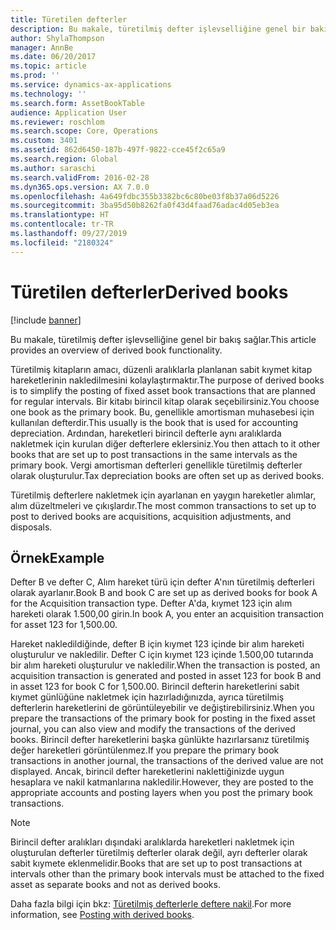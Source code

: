 ```yaml
---
title: Türetilen defterler
description: Bu makale, türetilmiş defter işlevselliğine genel bir bakış sağlar.
author: ShylaThompson
manager: AnnBe
ms.date: 06/20/2017
ms.topic: article
ms.prod: ''
ms.service: dynamics-ax-applications
ms.technology: ''
ms.search.form: AssetBookTable
audience: Application User
ms.reviewer: roschlom
ms.search.scope: Core, Operations
ms.custom: 3401
ms.assetid: 862d6450-187b-497f-9822-cce45f2c65a9
ms.search.region: Global
ms.author: saraschi
ms.search.validFrom: 2016-02-28
ms.dyn365.ops.version: AX 7.0.0
ms.openlocfilehash: 4a649fdbc355b3382bc6c80be03f8b37a06d5226
ms.sourcegitcommit: 3ba95d50b8262fa0f43d4faad76adac4d05eb3ea
ms.translationtype: HT
ms.contentlocale: tr-TR
ms.lasthandoff: 09/27/2019
ms.locfileid: "2180324"
---
```

# <a name="derived-books"></a><span data-ttu-id="ca61b-103">Türetilen defterler</span><span class="sxs-lookup"><span data-stu-id="ca61b-103">Derived books</span></span>

[!include [banner](../includes/banner.md)]

<span data-ttu-id="ca61b-104">Bu makale, türetilmiş defter işlevselliğine genel bir bakış sağlar.</span><span class="sxs-lookup"><span data-stu-id="ca61b-104">This article provides an overview of derived book functionality.</span></span>

<span data-ttu-id="ca61b-105">Türetilmiş kitapların amacı, düzenli aralıklarla planlanan sabit kıymet kitap hareketlerinin nakledilmesini kolaylaştırmaktır.</span><span class="sxs-lookup"><span data-stu-id="ca61b-105">The purpose of derived books is to simplify the posting of fixed asset book transactions that are planned for regular intervals.</span></span>  <span data-ttu-id="ca61b-106">Bir kitabı birincil kitap olarak seçebilirsiniz.</span><span class="sxs-lookup"><span data-stu-id="ca61b-106">You choose one book as the primary book.</span></span> <span data-ttu-id="ca61b-107">Bu, genellikle amortisman muhasebesi için kullanılan defterdir.</span><span class="sxs-lookup"><span data-stu-id="ca61b-107">This usually is the book that is used for accounting depreciation.</span></span> <span data-ttu-id="ca61b-108">Ardından, hareketleri birincil defterle aynı aralıklarda nakletmek için kurulan diğer defterlere eklersiniz.</span><span class="sxs-lookup"><span data-stu-id="ca61b-108">You then attach to it other books that are set up to post transactions in the same intervals as the primary book.</span></span> <span data-ttu-id="ca61b-109">Vergi amortisman defterleri genellikle türetilmiş defterler olarak oluşturulur.</span><span class="sxs-lookup"><span data-stu-id="ca61b-109">Tax depreciation books are often set up as derived books.</span></span> 

<span data-ttu-id="ca61b-110">Türetilmiş defterlere nakletmek için ayarlanan en yaygın hareketler alımlar, alım düzeltmeleri ve çıkışlardır.</span><span class="sxs-lookup"><span data-stu-id="ca61b-110">The most common transactions to set up to post to derived books are acquisitions, acquisition adjustments, and disposals.</span></span> 

## <a name="example"></a><span data-ttu-id="ca61b-111">Örnek</span><span class="sxs-lookup"><span data-stu-id="ca61b-111">Example</span></span>

<span data-ttu-id="ca61b-112">Defter B ve defter C, Alım hareket türü için defter A'nın türetilmiş defterleri olarak ayarlanır.</span><span class="sxs-lookup"><span data-stu-id="ca61b-112">Book B and book C are set up as derived books for book A for the Acquisition transaction type.</span></span> <span data-ttu-id="ca61b-113">Defter A'da, kıymet 123 için alım hareketi olarak 1.500,00 girin.</span><span class="sxs-lookup"><span data-stu-id="ca61b-113">In book A, you enter an acquisition transaction for asset 123 for 1,500.00.</span></span> 

<span data-ttu-id="ca61b-114">Hareket nakledildiğinde, defter B için kıymet 123 içinde bir alım hareketi oluşturulur ve nakledilir. Defter C için kıymet 123 içinde 1.500,00 tutarında bir alım hareketi oluşturulur ve nakledilir.</span><span class="sxs-lookup"><span data-stu-id="ca61b-114">When the transaction is posted, an acquisition transaction is generated and posted in asset 123 for book B and in asset 123 for book C for 1,500.00.</span></span> <span data-ttu-id="ca61b-115">Birincil defterin hareketlerini sabit kıymet günlüğüne nakletmek için hazırladığınızda, ayrıca türetilmiş defterlerin hareketlerini de görüntüleyebilir ve değiştirebilirsiniz.</span><span class="sxs-lookup"><span data-stu-id="ca61b-115">When you prepare the transactions of the primary book for posting in the fixed asset journal, you can also view and modify the transactions of the derived books.</span></span> <span data-ttu-id="ca61b-116">Birincil defter hareketlerini başka günlükte hazırlarsanız türetilmiş değer hareketleri görüntülenmez.</span><span class="sxs-lookup"><span data-stu-id="ca61b-116">If you prepare the primary book transactions in another journal, the transactions of the derived value are not displayed.</span></span> <span data-ttu-id="ca61b-117">Ancak, birincil defter hareketlerini naklettiğinizde uygun hesaplara ve nakil katmanlarına nakledilir.</span><span class="sxs-lookup"><span data-stu-id="ca61b-117">However, they are posted to the appropriate accounts and posting layers when you post the primary book transactions.</span></span>

> [!NOTE]                                                                                                                               
> <span data-ttu-id="ca61b-118">Birincil defter aralıkları dışındaki aralıklarda hareketleri nakletmek için oluşturulan defterler türetilmiş defterler olarak değil, ayrı defterler olarak sabit kıymete eklenmelidir.</span><span class="sxs-lookup"><span data-stu-id="ca61b-118">Books that are set up to post transactions at intervals other than the primary book intervals must be attached to the fixed asset as separate books and not as derived books.</span></span>  

<span data-ttu-id="ca61b-119">Daha fazla bilgi için bkz: [Türetilmiş defterlerle deftere nakil](post-derived-value-models.md).</span><span class="sxs-lookup"><span data-stu-id="ca61b-119">For more information, see [Posting with derived books](post-derived-value-models.md).</span></span>




